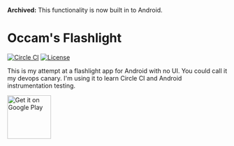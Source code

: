 **Archived:** This functionality is now built in to Android.

# Occam's Flashlight

[![Circle CI](https://circleci.com/gh/epeterson320/flashlight.svg?style=shield)](https://circleci.com/gh/epeterson320/flashlight)
[![License](https://img.shields.io/badge/license-Apache%20License%202.0-blue.svg?style=flat)](https://github.com/epeterson320/flashlight/blob/develop/LICENSE.txt)

This is my attempt at a flashlight app for Android with no UI. You could call
it my devops canary. I'm using it to learn Circle CI and Android
instrumentation testing.

<a href='https://play.google.com/store/apps/details?id=co.ericp.flashlight&pcampaignid=MKT-Other-global-all-co-prtnr-py-PartBadge-Mar2515-1'>
    <img alt='Get it on Google Play' src='https://play.google.com/intl/en_us/badges/images/generic/en_badge_web_generic.png' height=100px />
</a>
